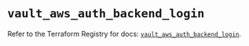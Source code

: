 # `vault_aws_auth_backend_login`

Refer to the Terraform Registry for docs: [`vault_aws_auth_backend_login`](https://registry.terraform.io/providers/hashicorp/vault/4.8.0/docs/resources/aws_auth_backend_login).
